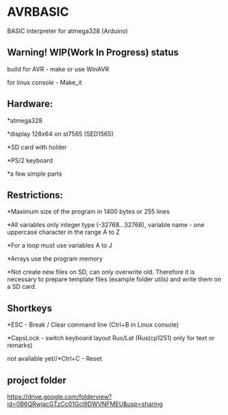 AVRBASIC
========

BASIC interpreter for atmega328 (Arduino)

Warning! WIP(Work In Progress) status
-------------------------------------
build for AVR - make or use WinAVR

for linux console - Make_it

Hardware:
---------
*atmega328

*display 128х64 on st7565 (SED1565)

*SD card with holder

*PS/2 keyboard

*a few simple parts


Restrictions:
-------------
*Maximum size of the program in 1400 bytes or 255 lines

*All variables only integer type (-32768...32768), variable name - one uppercase character in the range A to Z

*For a loop must use variables A to J

*Arrays use the program memory

*Not create new files on SD, can only overwrite old. Therefore it is necessary to prepare template files (example folder utils) and write them on a SD card.


Shortkeys
---------
*ESC - Break / Clear command line  (Ctrl+B in Linux console)

*CapsLock - switch keyboard layout Rus/Lat  (Rus(cp1251) only for text or remarks)

not available yet//*Ctrl+C - Reset


project folder
--------------
https://drive.google.com/folderview?id=0B6QRwjacGTzCc01Gcl9DWVNFMEU&usp=sharing
